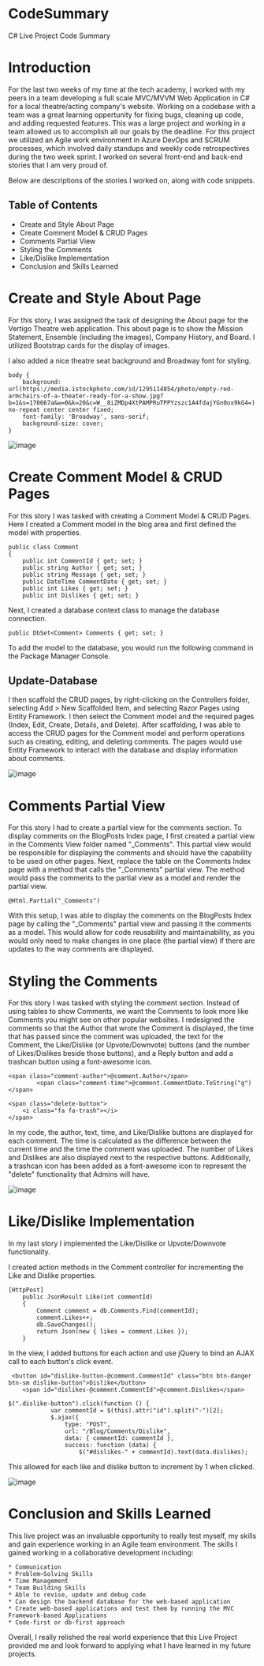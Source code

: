 # CodeSummary
C# Live Project Code Summary

# Introduction

For the last two weeks of my time at the tech academy, I worked with my peers in a team developing a full scale MVC/MVVM Web Application in C# for a local theatre/acting company's website. Working on a codebase with a team was a great learning oppertunity for fixing bugs, cleaning up code, and adding requested features. This was a large project and working in a team allowed us to accomplish all our goals by the deadline. For this project we utilized an Agile work environment in Azure DevOps and SCRUM processes, which involved daily standups and weekly code retrospectives during the two week sprint. I worked on several front-end and back-end stories that I am very proud of.

Below are descriptions of the stories I worked on, along with code snippets.


## Table of Contents
* Create and Style About Page
* Create Comment Model & CRUD Pages
* Comments Partial View
* Styling the Comments
* Like/Dislike Implementation
* Conclusion and Skills Learned


# Create and Style About Page

For this story, I was assigned the task of designing the About page for the Vertigo Theatre web application. This about page is to show the Mission Statement, Ensemble (including the images), Company History, and Board. I utilized Bootstrap cards for the display of images. 

I also added a nice theatre seat background and Broadway font for styling.  
      
            
    body {
        background: url(https://media.istockphoto.com/id/1295114854/photo/empty-red-armchairs-of-a-theater-ready-for-a-show.jpg?b=1&s=170667a&w=0&k=20&c=W__8iZMDp4XtPAMPRuTPPYzszc1A4fdajYGn0ox9kG4=) no-repeat center center fixed;
        font-family: 'Broadway', sans-serif;
        background-size: cover;
    }

![image](https://user-images.githubusercontent.com/117785546/216728182-fa715d16-dff5-4b79-967a-d4643b6dca0f.png)


# Create Comment Model & CRUD Pages

For this story I was tasked with creating a Comment Model & CRUD Pages. Here I created a Comment model in the blog area and first defined the model with properties. 

    public class Comment
    {
        public int CommentId { get; set; }
        public string Author { get; set; }
        public string Message { get; set; }
        public DateTime CommentDate { get; set; }
        public int Likes { get; set; }
        public int Dislikes { get; set; }

Next, I created a database context class to manage the database connection.

    public DbSet<Comment> Comments { get; set; }

To add the model to the database, you would run the following command in the Package Manager Console.

## Update-Database

I then scaffold the CRUD pages, by right-clicking on the Controllers folder, selecting Add > New Scaffolded Item, and selecting Razor Pages using Entity Framework. I then select the Comment model and the required pages (Index, Edit, Create, Details, and Delete).
After scaffolding, I was able to access the CRUD pages for the Comment model and perform operations such as creating, editing, and deleting comments. The pages would use Entity Framework to interact with the database and display information about comments.

![image](https://user-images.githubusercontent.com/117785546/216729713-93e254cf-5198-4d83-abbb-9ccb38399516.png)



# Comments Partial View

For this story I had to create a partial view for the comments section. To display comments on the BlogPosts Index page, I first created a partial view in the Comments View folder named "_Comments". This partial view would be responsible for displaying the comments and should have the capability to be used on other pages.
Next, replace the table on the Comments Index page with a method that calls the "_Comments" partial view. The method would pass the comments to the partial view as a model and render the partial view.

    @Html.Partial("_Comments")
      
With this setup, I was able to display the comments on the BlogPosts Index page by calling the "_Comments" partial view and passing it the comments as a model. This would allow for code reusability and maintainability, as you would only need to make changes in one place (the partial view) if there are updates to the way comments are displayed.
      
# Styling the Comments
      
For this story I was tasked with styling the comment section. Instead of using tables to show Comments, we want the Comments to look more like Comments you might see on other popular websites. I redesigned the comments so that the Author that wrote the Comment is displayed, the time that has passed since the comment was uploaded, the text for the Comment, the Like/Dislike (or Upvote/Downvote) buttons (and the number of Likes/Dislikes beside those buttons), and a Reply button and add a trashcan button using a font-awesome icon.
      
    <span class="comment-author">@comment.Author</span>
            <span class="comment-time">@comment.CommentDate.ToString("g")</span> 

    <span class="delete-button">
        <i class="fa fa-trash"></i>
    </span>

In my code, the author, text, time, and Like/Dislike buttons are displayed for each comment. The time is calculated as the difference between the current time and the time the comment was uploaded. The number of Likes and Dislikes are also displayed next to the respective buttons. Additionally, a trashcan icon has been added as a font-awesome icon to represent the "delete" functionality that Admins will have.
      
![image](https://user-images.githubusercontent.com/117785546/216731304-286822dc-be4b-40eb-9bde-46d65833735c.png)
      
# Like/Dislike Implementation
      
In my last story I implemented the Like/Dislike or Upvote/Downvote functionality.
      
I created action methods in the Comment controller for incrementing the Like and Dislike properties.
 
    [HttpPost]
        public JsonResult Like(int commentId)
        {
            Comment comment = db.Comments.Find(commentId);
            comment.Likes++;
            db.SaveChanges();
            return Json(new { likes = comment.Likes });
        }   
      
      
 In the view, I added buttons for each action and use jQuery to bind an AJAX call to each button's click event.
      
     <button id="dislike-button-@comment.CommentId" class="btn btn-danger btn-sm dislike-button">Dislike</button>
        <span id="dislikes-@comment.CommentId">@comment.Dislikes</span>
      
    $(".dislike-button").click(function () {
                var commentId = $(this).attr("id").split("-")[2];
                $.ajax({
                    type: "POST",
                    url: "/Blog/Comments/Dislike",
                    data: { commentId: commentId },
                    success: function (data) {
                        $("#dislikes-" + commentId).text(data.dislikes);
      
This allowed for each like and dislike button to increment by 1 when clicked.
      
      
![image](https://user-images.githubusercontent.com/117785546/216734112-bc8052cc-cd45-4930-b351-431ca2cdff67.png)

      
      
# Conclusion and Skills Learned
      
This live project was an invaluable opportunity to really test myself, my skills and gain experience working in an Agile team environment. The skills I gained working in a collaborative development including:
      
    * Communication
    * Problem–Solving Skills
    * Time Management
    * Team Building Skills
    * Able to revise, update and debug code
    * Can design the backend database for the web-based application
    * Create web-based applications and test them by running the MVC Framework-based Applications
    * Code-first or db-first approach
      
  Overall, I really relished the real world experience that this Live Project provided me and look forward to applying what I have learned in my future projects.
